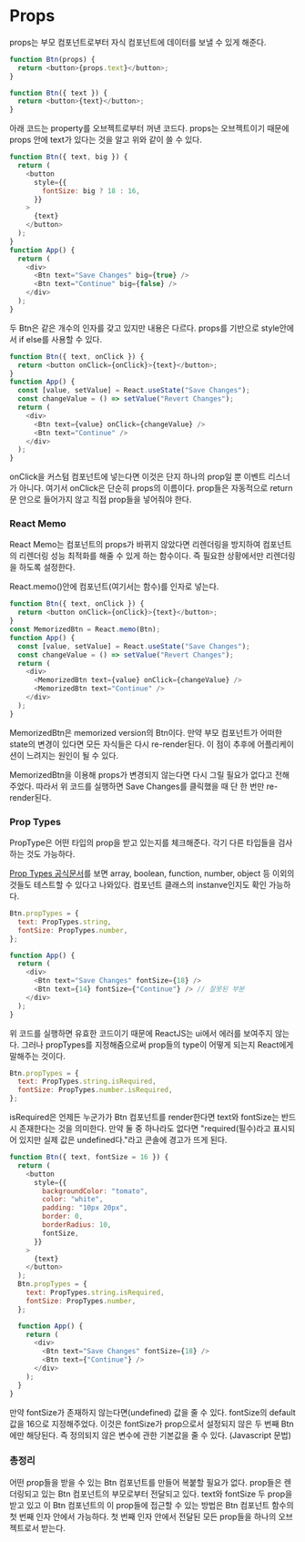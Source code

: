 # Props

props는 부모 컴포넌트로부터 자식 컴포넌트에 데이터를 보낼 수 있게 해준다.

```js
function Btn(props) {
  return <button>{props.text}</button>;
}
```

```js
function Btn({ text }) {
  return <button>{text}</button>;
}
```

아래 코드는 property를 오브젝트로부터 꺼낸 코드다. props는 오브젝트이기 때문에 props 안에 text가 있다는 것을 알고 위와 같이 쓸 수 있다.

```js
function Btn({ text, big }) {
  return (
    <button
      style={{
        fontSize: big ? 18 : 16,
      }}
    >
      {text}
    </button>
  );
}
function App() {
  return (
    <div>
      <Btn text="Save Changes" big={true} />
      <Btn text="Continue" big={false} />
    </div>
  );
}
```

두 Btn은 같은 개수의 인자를 갖고 있지만 내용은 다르다. props를 기반으로 style안에서 if else를 사용할 수 있다.

```js
function Btn({ text, onClick }) {
  return <button onClick={onClick}>{text}</button>;
}
function App() {
  const [value, setValue] = React.useState("Save Changes");
  const changeValue = () => setValue("Revert Changes");
  return (
    <div>
      <Btn text={value} onClick={changeValue} />
      <Btn text="Continue" />
    </div>
  );
}
```

onClick을 커스텀 컴포넌트에 넣는다면 이것은 단지 하나의 prop일 뿐 이벤트 리스너가 아니다. 여기서 onClick은 단순히 props의 이름이다. prop들은 자동적으로 return문 안으로 들어가지 않고 직접 prop들을 넣어줘야 한다.


<div id="4"></div>


### React Memo

React Memo는 컴포넌트의 props가 바뀌지 않았다면 리렌더링을 방지하여 컴포넌트의 리렌더링 성능 최적화를 해줄 수 있게 하는 함수이다. 즉 필요한 상황에서만 리렌더링을 하도록 설정한다.

React.memo()안에 컴포넌트(여기서는 함수)를 인자로 넣는다.

```js
function Btn({ text, onClick }) {
  return <button onClick={onClick}>{text}</button>;
}
const MemorizedBtn = React.memo(Btn);
function App() {
  const [value, setValue] = React.useState("Save Changes");
  const changeValue = () => setValue("Revert Changes");
  return (
    <div>
      <MemorizedBtn text={value} onClick={changeValue} />
      <MemorizedBtn text="Continue" />
    </div>
  );
}
```

MemorizedBtn은 memorized version의 Btn이다.
만약 부모 컴포넌트가 어떠한 state의 변경이 있다면 모든 자식들은 다시 re-render된다. 이 점이 추후에 어플리케이션이 느려지는 원인이 될 수 있다.

MemorizedBtn을 이용해 props가 변경되지 않는다면 다시 그릴 필요가 없다고 전해주었다.
따라서 위 코드를 실행하면 Save Changes를 클릭했을 때 단 한 번만 re-render된다.





<div id="2"></div>


### Prop Types

PropType은 어떤 타입의 prop을 받고 있는지를 체크해준다. 각기 다른 타입들을 검사하는 것도 가능하다.

[Prop Types 공식문서](https://ko.reactjs.org/docs/typechecking-with-proptypes.html)를 보면 array, boolean, function, number, object 등 이외의 것들도 테스트할 수 있다고 나와있다. 컴포넌트 클래스의 instanve인지도 확인 가능하다.

```js
Btn.propTypes = {
  text: PropTypes.string,
  fontSize: PropTypes.number,
};

function App() {
  return (
    <div>
      <Btn text="Save Changes" fontSize={18} />
      <Btn text={14} fontSize={"Continue"} /> // 잘못된 부분
    </div>
  );
}
```

위 코드를 실행하면 유효한 코드이기 때문에 ReactJS는 ui에서 에러를 보여주지 않는다. 그러나 propTypes를 지정해줌으로써 prop들의 type이 어떻게 되는지 React에게 말해주는 것이다.

```js
Btn.propTypes = {
  text: PropTypes.string.isRequired,
  fontSize: PropTypes.number.isRequired,
};
```

isRequired은 언제든 누군가가 Btn 컴포넌트를 render한다면 text와 fontSize는 반드시 존재한다는 것을 의미한다.
만약 둘 중 하나라도 없다면 "required(필수)라고 표시되어 있지만 실제 값은 undefined다."라고 콘솔에 경고가 뜨게 된다.

```js
function Btn({ text, fontSize = 16 }) {
  return (
    <button
      style={{
        backgroundColor: "tomato",
        color: "white",
        padding: "10px 20px",
        border: 0,
        borderRadius: 10,
        fontSize,
      }}
    >
      {text}
    </button>
  );
  Btn.propTypes = {
    text: PropTypes.string.isRequired,
    fontSize: PropTypes.number,
  };

  function App() {
    return (
      <div>
        <Btn text="Save Changes" fontSize={18} />
        <Btn text={"Continue"} />
      </div>
    );
  }
}
```

만약 fontSize가 존재하지 않는다면(undefined) 값을 줄 수 있다. fontSize의 default값을 16으로 지정해주었다. 이것은 fontSize가 prop으로서 설정되지 않은 두 번째 Btn에만 해당된다.
즉 정의되지 않은 변수에 관한 기본값을 줄 수 있다. (Javascript 문법)


### 총정리

어떤 prop들을 받을 수 있는 Btn 컴포넌트를 만들어 복붙할 필요가 없다.
prop들은 렌더링되고 있는 Btn 컴포넌트의 부모로부터 전달되고 있다. text와 fontSize 두 prop을 받고 있고 이 Btn 컴포넌트의 이 prop들에 접근할 수 있는 방법은 Btn 컴포넌트 함수의 첫 번째 인자 안에서 가능하다. 첫 번째 인자 안에서 전달된 모든 prop들을 하나의 오브젝트로서 받는다.